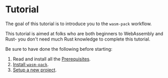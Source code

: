 # Tutorial

The goal of this tutorial is to introduce you to the `wasm-pack` workflow.

This tutorial is aimed at folks who are both beginners to WebAssembly and Rust- you don't need
much Rust knowledge to complete this tutorial.

Be sure to have done the following before starting:

1. Read and install all the [Prerequisites](/prerequisites.html).
2. [Install `wasm-pack`](/getting-started/installation.html).
3. [Setup a new project](/getting-started/project-setup/using-a-template.html).
